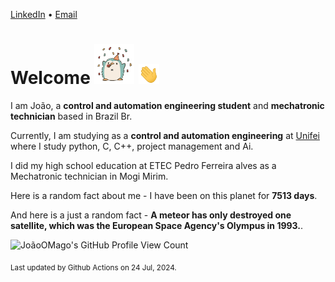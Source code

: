 [LinkedIn](https://www.linkedin.com/in/joão-pedro-gozzoli-b95641301/) &bull;
[Email](joaopedrogozzoli@gmail.com)

# Welcome <img src="happy.gif" height="64px" /> <img src="wave.gif" height="32px" />

I am João, a  **control and automation engineering student** and **mechatronic technician** based in Brazil Br.

Currently, I am studying as a **control and automation engineering** at [Unifei](https://unifei.edu.br) where I study python, C, C++, project management and Ai.

I did my high school education at ETEC Pedro Ferreira alves as a Mechatronic technician in Mogi Mirim.

Here is a random fact about me - I have been on this planet for **7513 days**.

And here is a just a random fact -  **A meteor has only destroyed one satellite, which was the European Space Agency's Olympus in 1993.**.

![JoãoOMago's GitHub Profile View Count](https://komarev.com/ghpvc/?username=JoaoOMago)

<sub>Last updated by Github Actions on 24 Jul, 2024.</sub>
